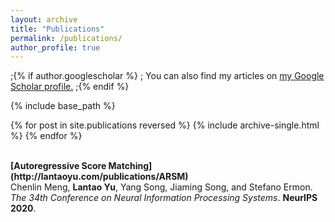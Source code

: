 ```yaml
---
layout: archive
title: "Publications"
permalink: /publications/
author_profile: true
---
```


;{% if author.googlescholar %}
;  You can also find my articles on <u><a href="{{author.googlescholar}}">my Google Scholar profile</a>.</u>
;{% endif %}

{% include base_path %}

{% for post in site.publications reversed %}
  {% include archive-single.html %}
{% endfor %}

<br>
<b>[Autoregressive Score Matching](http://lantaoyu.com/publications/ARSM)</b> <br> 
Chenlin Meng, <b>Lantao Yu</b>, Yang Song, Jiaming Song, and Stefano Ermon.
<i>The 34th Conference on Neural Information Processing Systems</i>. <b>NeurIPS 2020</b>.

